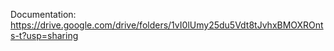 Documentation: https://drive.google.com/drive/folders/1vI0lUmy25du5Vdt8tJvhxBMOXROnts-t?usp=sharing
